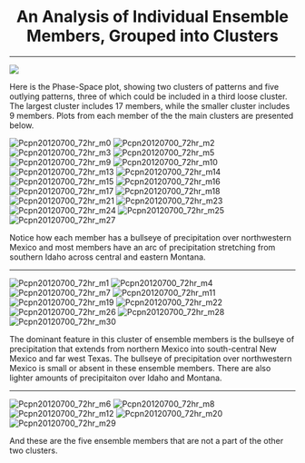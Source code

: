<html>
    <head>
        <meta charset="utf-8">
        <meta name="viewport" content="width=device-width, initial-scale=1">
        <title>Precipitation DProg/dT</title>
    </head>
    <body>
        <h1><center>An Analysis of Individual Ensemble Members, Grouped into Clusters</h1>
        <hr>

<img src="https://user-images.githubusercontent.com/75145898/101397432-e8107600-3889-11eb-8afa-b737636f439a.png">
<p>Here is the Phase-Space plot, showing two clusters of patterns and five outlying patterns, three of which could be included in a third loose cluster.
The largest cluster includes 17 members, while the smaller cluster includes 9 members. Plots from each member of the the main clusters are presented below.</p>


![Pcpn20120700_72hr_m0](https://user-images.githubusercontent.com/75145898/101397470-f2cb0b00-3889-11eb-9d00-259726555070.png)
![Pcpn20120700_72hr_m2](https://user-images.githubusercontent.com/75145898/101397477-f78fbf00-3889-11eb-81a1-561a45b1bcb0.png)
![Pcpn20120700_72hr_m3](https://user-images.githubusercontent.com/75145898/101397506-01192700-388a-11eb-958a-e3fe91c568fe.png)
![Pcpn20120700_72hr_m5](https://user-images.githubusercontent.com/75145898/101397626-2dcd3e80-388a-11eb-86a9-fe80435af9e1.png)
![Pcpn20120700_72hr_m9](https://user-images.githubusercontent.com/75145898/101398757-d0d28800-388b-11eb-97c6-975595224026.png)
![Pcpn20120700_72hr_m10](https://user-images.githubusercontent.com/75145898/101398760-d0d28800-388b-11eb-9d02-03c7fa47dd4b.png)
![Pcpn20120700_72hr_m13](https://user-images.githubusercontent.com/75145898/101398797-e0ea6780-388b-11eb-9252-725d6aecce44.png)
![Pcpn20120700_72hr_m14](https://user-images.githubusercontent.com/75145898/101398798-e182fe00-388b-11eb-98fa-08a0ab1945f9.png)
![Pcpn20120700_72hr_m15](https://user-images.githubusercontent.com/75145898/101398800-e182fe00-388b-11eb-95e6-3983f24ba93c.png)
![Pcpn20120700_72hr_m16](https://user-images.githubusercontent.com/75145898/101398801-e182fe00-388b-11eb-96f8-379c6a9e074f.png)
![Pcpn20120700_72hr_m17](https://user-images.githubusercontent.com/75145898/101398802-e182fe00-388b-11eb-9d43-08b3f75de1be.png)
![Pcpn20120700_72hr_m18](https://user-images.githubusercontent.com/75145898/101398803-e21b9480-388b-11eb-9656-83c6f4849d1f.png)
![Pcpn20120700_72hr_m21](https://user-images.githubusercontent.com/75145898/101398831-ea73cf80-388b-11eb-9bed-efee7c24be9b.png)
![Pcpn20120700_72hr_m23](https://user-images.githubusercontent.com/75145898/101398865-f495ce00-388b-11eb-8cff-ebf6a153b087.png)
![Pcpn20120700_72hr_m24](https://user-images.githubusercontent.com/75145898/101398867-f495ce00-388b-11eb-8726-4c218dce0c2c.png)
![Pcpn20120700_72hr_m25](https://user-images.githubusercontent.com/75145898/101398868-f495ce00-388b-11eb-9577-8be11ce74306.png)
![Pcpn20120700_72hr_m27](https://user-images.githubusercontent.com/75145898/101398886-fb244580-388b-11eb-85d0-b8ca686d98cf.png)

<p>Notice how each member has a bullseye of precipitation over northwestern Mexico and most members have an arc of precipitation stretching from southern Idaho across central      and eastern Montana.</p>
<hr>

![Pcpn20120700_72hr_m1](https://user-images.githubusercontent.com/75145898/101399481-c664be00-388c-11eb-8313-5c3a7e925557.png)
![Pcpn20120700_72hr_m4](https://user-images.githubusercontent.com/75145898/101399499-cc5a9f00-388c-11eb-9862-8bdf5908c422.png)
![Pcpn20120700_72hr_m7](https://user-images.githubusercontent.com/75145898/101399524-d4b2da00-388c-11eb-99a1-acf11fb60845.png)
![Pcpn20120700_72hr_m11](https://user-images.githubusercontent.com/75145898/101399546-dbd9e800-388c-11eb-9ec9-340623572c9a.png)
![Pcpn20120700_72hr_m19](https://user-images.githubusercontent.com/75145898/101399573-e4322300-388c-11eb-8f18-8d34b998a6a9.png)
![Pcpn20120700_72hr_m22](https://user-images.githubusercontent.com/75145898/101399597-ebf1c780-388c-11eb-9a6a-3622308b4813.png)
![Pcpn20120700_72hr_m26](https://user-images.githubusercontent.com/75145898/101399618-f3b16c00-388c-11eb-8163-0fed48f4c709.png)
![Pcpn20120700_72hr_m28](https://user-images.githubusercontent.com/75145898/101399633-fa3fe380-388c-11eb-80de-769c44b0485e.png)
![Pcpn20120700_72hr_m30](https://user-images.githubusercontent.com/75145898/101399660-01ff8800-388d-11eb-98b2-5f9df1591cc4.png)

<p>The dominant feature in this cluster of ensemble members is the bullseye of precipitation that extends from northern Mexico into south-central New Mexico and far west 
    Texas. The bullseye of precipitation over northwestern Mexico is small or absent in these ensemble members.  There are also lighter amounts of precipitaiton over 
    Idaho and Montana.</p>
<hr>

![Pcpn20120700_72hr_m6](https://user-images.githubusercontent.com/75145898/101400756-96b6b580-388e-11eb-8742-15c3c48f0a41.png)
![Pcpn20120700_72hr_m8](https://user-images.githubusercontent.com/75145898/101400770-9b7b6980-388e-11eb-9ae9-9dd57ed39634.png)
![Pcpn20120700_72hr_m12](https://user-images.githubusercontent.com/75145898/101400789-a33b0e00-388e-11eb-8a6f-630935f0a281.png)
![Pcpn20120700_72hr_m20](https://user-images.githubusercontent.com/75145898/101400805-aa621c00-388e-11eb-86cf-075eaac6409f.png)
![Pcpn20120700_72hr_m29](https://user-images.githubusercontent.com/75145898/101400818-b057fd00-388e-11eb-87f7-d0f062684c6d.png)

<p>And these are the five ensemble members that are not a part of the other two clusters.</p>




